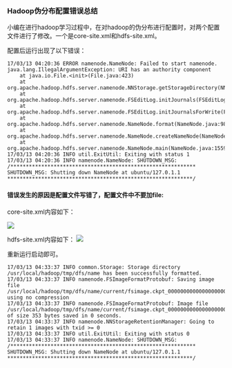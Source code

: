 ### Hadoop伪分布配置错误总结 ###

小编在进行hadoop学习过程中，在对hadoop的伪分布进行配置时，对两个配置文件进行了修改。一个是core-site.xml和hdfs-site.xml。

配置后运行出现了以下错误：
    
    17/03/13 04:20:36 ERROR namenode.NameNode: Failed to start namenode.
	java.lang.IllegalArgumentException: URI has an authority component
		at java.io.File.<init>(File.java:423)
		at org.apache.hadoop.hdfs.server.namenode.NNStorage.getStorageDirectory(NNStorage.java:329)
		at org.apache.hadoop.hdfs.server.namenode.FSEditLog.initJournals(FSEditLog.java:276)
		at org.apache.hadoop.hdfs.server.namenode.FSEditLog.initJournalsForWrite(FSEditLog.java:247)
		at org.apache.hadoop.hdfs.server.namenode.NameNode.format(NameNode.java:986)
		at org.apache.hadoop.hdfs.server.namenode.NameNode.createNameNode(NameNode.java:1434)
		at org.apache.hadoop.hdfs.server.namenode.NameNode.main(NameNode.java:1559)
	17/03/13 04:20:36 INFO util.ExitUtil: Exiting with status 1
	17/03/13 04:20:36 INFO namenode.NameNode: SHUTDOWN_MSG: 
	/************************************************************
	SHUTDOWN_MSG: Shutting down NameNode at ubuntu/127.0.1.1
	************************************************************/

#### 错误发生的原因是配置文件写错了，配置文件中不要加file: ####

core-site.xml内容如下：

![](http://i.imgur.com/RNVGmWO.png)

hdfs-site.xml内容如下：
![](http://i.imgur.com/uC4phT2.png)

重新运行启动即可。

    17/03/13 04:33:37 INFO common.Storage: Storage directory /usr/local/hadoop/tmp/dfs/name has been successfully formatted.
	17/03/13 04:33:37 INFO namenode.FSImageFormatProtobuf: Saving image file /usr/local/hadoop/tmp/dfs/name/current/fsimage.ckpt_0000000000000000000 using no compression
	17/03/13 04:33:37 INFO namenode.FSImageFormatProtobuf: Image file /usr/local/hadoop/tmp/dfs/name/current/fsimage.ckpt_0000000000000000000 of size 353 bytes saved in 0 seconds.
	17/03/13 04:33:37 INFO namenode.NNStorageRetentionManager: Going to retain 1 images with txid >= 0
	17/03/13 04:33:37 INFO util.ExitUtil: Exiting with status 0
	17/03/13 04:33:37 INFO namenode.NameNode: SHUTDOWN_MSG: 
	/************************************************************
	SHUTDOWN_MSG: Shutting down NameNode at ubuntu/127.0.1.1
	************************************************************/





